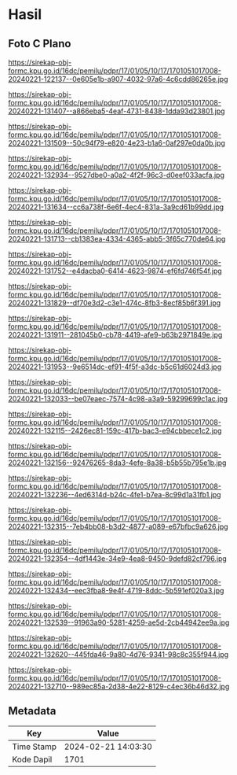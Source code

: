 # Hasil

## Foto C Plano

https://sirekap-obj-formc.kpu.go.id/16dc/pemilu/pdpr/17/01/05/10/17/1701051017008-20240221-122137--0e605e1b-a907-4032-97a6-4c6cdd86265e.jpg

https://sirekap-obj-formc.kpu.go.id/16dc/pemilu/pdpr/17/01/05/10/17/1701051017008-20240221-131407--a866eba5-4eaf-4731-8438-1dda93d23801.jpg

https://sirekap-obj-formc.kpu.go.id/16dc/pemilu/pdpr/17/01/05/10/17/1701051017008-20240221-131509--50c94f79-e820-4e23-b1a6-0af297e0da0b.jpg

https://sirekap-obj-formc.kpu.go.id/16dc/pemilu/pdpr/17/01/05/10/17/1701051017008-20240221-132934--9527dbe0-a0a2-4f2f-96c3-d0eef033acfa.jpg

https://sirekap-obj-formc.kpu.go.id/16dc/pemilu/pdpr/17/01/05/10/17/1701051017008-20240221-131634--cc6a738f-6e6f-4ec4-831a-3a9cd61b99dd.jpg

https://sirekap-obj-formc.kpu.go.id/16dc/pemilu/pdpr/17/01/05/10/17/1701051017008-20240221-131713--cb1383ea-4334-4365-abb5-3f65c770de64.jpg

https://sirekap-obj-formc.kpu.go.id/16dc/pemilu/pdpr/17/01/05/10/17/1701051017008-20240221-131752--e4dacba0-6414-4623-9874-ef6fd746f54f.jpg

https://sirekap-obj-formc.kpu.go.id/16dc/pemilu/pdpr/17/01/05/10/17/1701051017008-20240221-131829--df70e3d2-c3e1-474c-8fb3-8ecf85b6f391.jpg

https://sirekap-obj-formc.kpu.go.id/16dc/pemilu/pdpr/17/01/05/10/17/1701051017008-20240221-131911--281045b0-cb78-4419-afe9-b63b2971849e.jpg

https://sirekap-obj-formc.kpu.go.id/16dc/pemilu/pdpr/17/01/05/10/17/1701051017008-20240221-131953--9e6514dc-ef91-4f5f-a3dc-b5c61d6024d3.jpg

https://sirekap-obj-formc.kpu.go.id/16dc/pemilu/pdpr/17/01/05/10/17/1701051017008-20240221-132033--be07eaec-7574-4c98-a3a9-59299699c1ac.jpg

https://sirekap-obj-formc.kpu.go.id/16dc/pemilu/pdpr/17/01/05/10/17/1701051017008-20240221-132115--2426ec81-159c-417b-bac3-e94cbbece1c2.jpg

https://sirekap-obj-formc.kpu.go.id/16dc/pemilu/pdpr/17/01/05/10/17/1701051017008-20240221-132156--92476265-8da3-4efe-8a38-b5b55b795e1b.jpg

https://sirekap-obj-formc.kpu.go.id/16dc/pemilu/pdpr/17/01/05/10/17/1701051017008-20240221-132236--4ed6314d-b24c-4fe1-b7ea-8c99d1a31fb1.jpg

https://sirekap-obj-formc.kpu.go.id/16dc/pemilu/pdpr/17/01/05/10/17/1701051017008-20240221-132315--7eb4bb08-b3d2-4877-a089-e67bfbc9a626.jpg

https://sirekap-obj-formc.kpu.go.id/16dc/pemilu/pdpr/17/01/05/10/17/1701051017008-20240221-132354--4df1443e-34e9-4ea8-9450-9defd82cf796.jpg

https://sirekap-obj-formc.kpu.go.id/16dc/pemilu/pdpr/17/01/05/10/17/1701051017008-20240221-132434--eec3fba8-9e4f-4719-8ddc-5b591ef020a3.jpg

https://sirekap-obj-formc.kpu.go.id/16dc/pemilu/pdpr/17/01/05/10/17/1701051017008-20240221-132539--91963a90-5281-4259-ae5d-2cb44942ee9a.jpg

https://sirekap-obj-formc.kpu.go.id/16dc/pemilu/pdpr/17/01/05/10/17/1701051017008-20240221-132620--445fda46-9a80-4d76-9341-98c8c355f944.jpg

https://sirekap-obj-formc.kpu.go.id/16dc/pemilu/pdpr/17/01/05/10/17/1701051017008-20240221-132710--989ec85a-2d38-4e22-8129-c4ec36b46d32.jpg


## Metadata

| Key        | Value               |
| ---------- | ------------------- |
| Time Stamp | 2024-02-21 14:03:30 |
| Kode Dapil | 1701                |



